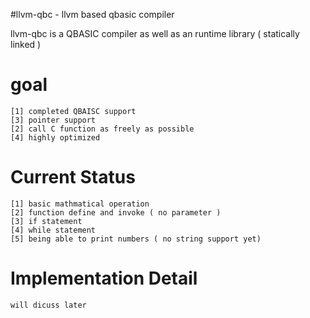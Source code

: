 #llvm-qbc - llvm based qbasic compiler

llvm-qbc is a QBASIC compiler as well as an runtime library ( statically linked )


# goal
	[1]	completed QBAISC support
	[3] pointer support
	[2]	call C function as freely as possible
	[4] highly optimized

# Current Status
	[1] basic mathmatical operation
	[2] function define and invoke ( no parameter )
	[3] if statement
	[4] while statement
	[5]	being able to print numbers ( no string support yet)

# Implementation Detail

	will dicuss later 